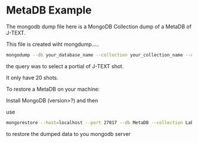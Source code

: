 # MetaDB Example

The mongodb dump file here is a MongoDB Collection dump of a MetaDB of J-TEXT.

This file is created wiht mongdump.....

```bash
mongodump --db your_database_name --collection your_collection_name --query '{ your_query }'
```

the query was to select a portial of J-TEXT shot.

It only have 20 shots.

To restore a MetaDB on your machine:

Install MongoDB (version>?) and then

use

```bash
mongorestore --host=localhost --port 27017 --db MetaDB --collection Labels --dir Labels.bson
```

to restore the dumped data to you mongodb server
